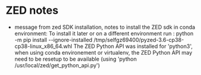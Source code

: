 # ZED notes

- message from zed SDK installation, notes to install the ZED sdk in conda environment:
To install it later or on a different environment run : 
 python -m pip install --ignore-installed /tmp/selfgz69400/pyzed-3.6-cp38-cp38-linux_x86_64.whl
The ZED Python API was installed for 'python3', when using conda environement or virtualenv, the ZED Python API may need to be resetup to be available (using 'python /usr/local/zed/get_python_api.py')

